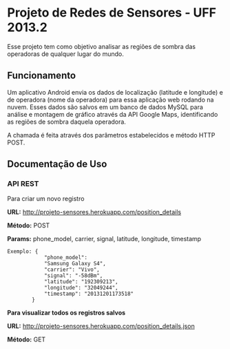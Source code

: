 # Projeto de Redes de Sensores - UFF 2013.2
Esse projeto tem como objetivo analisar as regiões de sombra das operadoras de qualquer lugar do mundo.

## Funcionamento

Um aplicativo Android envia os dados de localização (latitude e longitude) e de operadora (nome da operadora)  para essa aplicação web rodando na nuvem. Esses dados são salvos em um banco de dados MySQL para análise e montagem de gráfico através da API Google Maps, identificando as regiões de sombra daquela operadora.

A chamada é feita através dos parâmetros estabelecidos e método HTTP POST.

## Documentação de Uso

### API REST

Para criar um novo registro

<strong>URL:</strong> http://projeto-sensores.herokuapp.com/position_details

<strong>Método:</strong> POST

<strong>Params:</strong> phone_model, carrier, signal, latitude, longitude, timestamp

```
Exemplo: {
            "phone_model":
            "Samsung Galaxy S4",
            "carrier": "Vivo",
            "signal": "-58dBm",
            "latitude": "192309213",
            "longitude": "32049244",
            "timestamp": "20131201173518"
        }
```

<strong>Para visualizar todos os registros salvos</strong>

<strong>URL:</strong> http://projeto-sensores.herokuapp.com/position_details.json

<strong>Método:</strong> GET